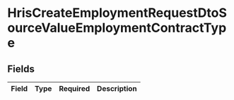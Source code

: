 # HrisCreateEmploymentRequestDtoSourceValueEmploymentContractType


## Fields

| Field       | Type        | Required    | Description |
| ----------- | ----------- | ----------- | ----------- |